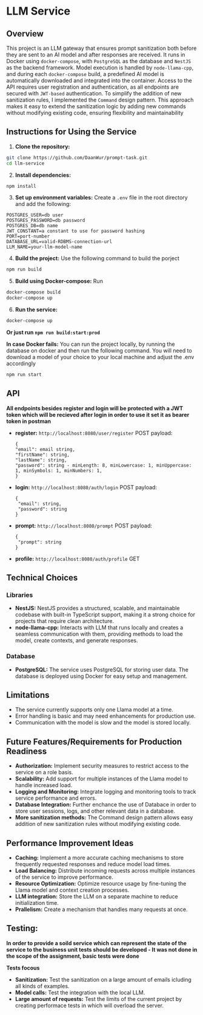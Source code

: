 # LLM Service

## Overview

This project is an LLM gateway that ensures prompt sanitization both before they are sent to an AI model and after responses are received.
It runs in Docker using `docker-compose`, with `PostgreSQL` as the database and `NestJS` as the backend framework. Model execution is handled by `node-llama-cpp`, and during each `docker-compose` build, a predefined AI model is automatically downloaded and integrated into the container.
Access to the API requires user registration and authentication, as all endpoints are secured with `JWT-based` authentication.
To simplify the addition of new sanitization rules, I implemented the `Command` design pattern. This approach makes it easy to extend the sanitization logic by adding new commands without modifying existing code, ensuring flexibility and maintainability

## Instructions for Using the Service

1. **Clone the repository:**

```bash
git clone https://github.com/DaanWur/prompt-task.git
cd llm-service
```

2. **Install dependencies:**

```bash
npm install
```

3. **Set up environment variables:**
   Create a `.env` file in the root directory and add the following:

```
POSTGRES_USER=db user
POSTGRES_PASSWORD=db password
POSTGRES_DB=db name
JWT_CONSTANT=a constant to use for password hashing
PORT=port-number
DATABASE_URL=valid-RDBMS-connection-url
LLM_NAME=your-llm-model-name
```

4. **Build the project:**
   Use the following command to build the porject

```bash
npm run build
```

5. **Build using Docker-compose:**
   Run

```bash
docker-compose build
docker-compose up
```

6. **Run the service:**

```bash
docker-compose up
```

**Or just run `npm run build:start:prod`**

**In case Docker fails:**
You can run the project locally, by running the database on docker and then run the following command.
You will need to download a model of your choice to your local machine and adjust the .env accordingly

```bash
npm run start
```

## API

**All endpoints besides register and login will be protected with a JWT token which will be recieved after login in order to use it set it as bearer token in postman**

- **register:** `http://localhost:8080/user/register` POST
  payload:

  ```
  {
  "email": email string,
  "firstName": string,
  "lastName": string,
  "password": string - minLength: 8, minLowercase: 1, minUppercase: 1, minSymbols: 1, minNumbers: 1,
  }

  ```

- **login:** `http://localhost:8080/auth/login` POST
  payload:

  ```
  {
   "email": string,
   "password": string
  }

  ```

- **prompt:** `http://localhost:8080/prompt` POST
  payload:

  ```
  {
   "prompt": string
  }
  ```

- **profile:** `http://localhost:8080/auth/profile` GET

## Technical Choices

### Libraries

- **NestJS:** NestJS provides a structured, scalable, and maintainable codebase with built-in TypeScript support, making it a strong choice for projects that require clean architecture.
- **node-llama-cpp:** Interacts with LLM that runs locally and creates a seamless communication with them, providing methods to load the model, create contexts, and generate responses.

### Database

- **PostgreSQL:** The service uses PostgreSQL for storing user data. The database is deployed using Docker for easy setup and management.

## Limitations

- The service currently supports only one Llama model at a time.
- Error handling is basic and may need enhancements for production use.
- Communication with the model is slow and the model is stored locally.

## Future Features/Requirements for Production Readiness

- **Authorization:** Implement security measures to restrict access to the service on a role basis.
- **Scalability:** Add support for multiple instances of the Llama model to handle increased load.
- **Logging and Monitoring:** Integrate logging and monitoring tools to track service performance and errors.
- **Database Integration:** Further enchance the use of Databace in order to store user sessions, logs, and other relevant data in a database.
- **More sanitization methods:** The Command design pattern allows easy addition of new sanitization rules without modifying existing code.

## Performance Improvement Ideas

- **Caching:** Implement a more accurate caching mechanisms to store frequently requested responses and reduce model load times.
- **Load Balancing:** Distribute incoming requests across multiple instances of the service to improve performance.
- **Resource Optimization:** Optimize resource usage by fine-tuning the Llama model and context creation processes.
- **LLM integration:** Store the LLM on a separate machine to reduce initialization time.
- **Prallelism:** Create a mechanism that handles many requests at once.

## Testing:

**In order to provide a soild service which can represent the state of the service to the business unit tests should be developed - It was not done in the scope of the assignment, basic tests were done**

**Tests focous**

- **Sanitization:** Test the sanitization on a large amount of emails icluding all kinds of examples.
- **Model calls:** Test the integration with the local LLM.
- **Large amount of requests:** Test the limits of the current project by creating performace tests in which will overload the server.
